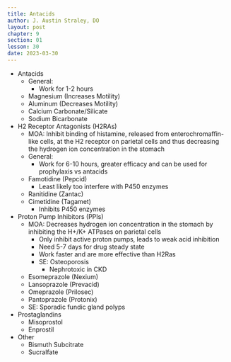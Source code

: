 ```yaml
---
title: Antacids
author: J. Austin Straley, DO
layout: post
chapter: 9
section: 01
lesson: 30
date: 2023-03-30
---
```


- Antacids
  - General:
    - Work for 1-2 hours
  - Magnesium (Increases Motility)
  - Aluminum (Decreases Motility)
  - Calcium Carbonate/Silicate
  - Sodium Bicarbonate
- H2 Receptor Antagonists (H2RAs)
  - MOA: Inhibit binding of histamine, released from enterochromaffin-like cells, at the H2 receptor on parietal cells and thus decreasing the hydrogen ion concentration in the stomach
  - General:
    - Work for 6-10 hours, greater efficacy and can be used for prophylaxis vs antacids
  - Famotidine (Pepcid)
    - Least likely too interfere with P450 enzymes
  - Ranitidine (Zantac)
  - Cimetidine (Tagamet)
    - Inhibits P450 enzymes
- Proton Pump Inhibitors (PPIs)
  - MOA: Decreases hydrogen ion concentration in the stomach by inhibiting the H+/K+ ATPases on parietal cells
    - Only inhibit active proton pumps, leads to weak acid inhibition
    - Need 5-7 days for drug steady state
    - Work faster and are more effective than H2Ras
    - SE: Osteoporosis
      - Nephrotoxic in CKD
  - Esomeprazole (Nexium)
  - Lansoprazole (Prevacid)
  - Omeprazole (Prilosec)
  - Pantoprazole (Protonix)
  - SE: Sporadic fundic gland polyps
- Prostaglandins
  - Misoprostol
  - Enprostil
- Other
  - Bismuth Subcitrate
  - Sucralfate